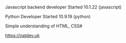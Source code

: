 Javascript backend developer
Started 10.1.22 (javascript)

Python Developer
Started 10.9.19 (python)

Simple understanding of HTML, CSS#

https://natdev.uk
